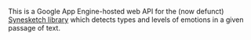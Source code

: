 This is a Google App Engine-hosted web API for the (now defunct) [Synesketch library](http://sourceforge.net/projects/synesketch/) which detects types and levels of emotions in a given passage of text.